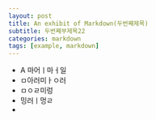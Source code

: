 ```yaml
---
layout: post
title: An exhibit of Markdown(두번째제목)
subtitle: 두번째부제목22
categories: markdown
tags: [example, markdown]
---
```



* A 마어ㅣ마ㅓ일
* ㅁ아러미ㅏㅇ러
* ㅁㅇㄹ미렁
* 밍러ㅣ멍ㄹ
* 
